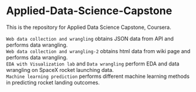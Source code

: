 # Applied-Data-Science-Capstone
This is the repository for Applied Data Science Capstone, Coursera. </br>

`Web data collection and wrangling` obtains JSON data from API and performs data wrangling.</br>
`Web data collection and wrangling-2` obtains html data from wiki page and performs data wrangling.</br>
`EDA with Visualization lab` and `Data wrangling` perform EDA and data wrangling on SpaceX rocket launching data.</br>
`Machine learning prediction` performs different machine learning methods in predicting rocket landing outcomes. 


